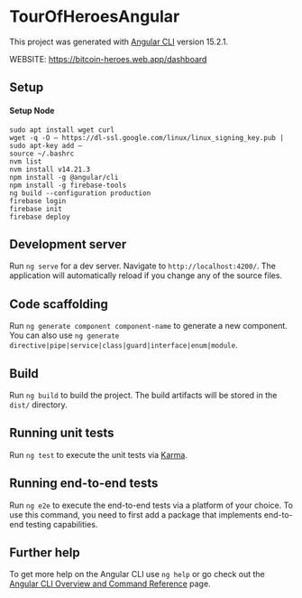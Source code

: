 # TourOfHeroesAngular

This project was generated with [Angular CLI](https://github.com/angular/angular-cli) version 15.2.1.

WEBSITE: https://bitcoin-heroes.web.app/dashboard

## Setup

#### Setup Node 

    sudo apt install wget curl
    wget -q -O – https://dl-ssl.google.com/linux/linux_signing_key.pub | sudo apt-key add –
    source ~/.bashrc
    nvm list
    nvm install v14.21.3
    npm install -g @angular/cli
    npm install -g firebase-tools
    ng build --configuration production
    firebase login
    firebase init
    firebase deploy

## Development server

Run `ng serve` for a dev server. Navigate to `http://localhost:4200/`. The application will automatically reload if you change any of the source files.

## Code scaffolding

Run `ng generate component component-name` to generate a new component. You can also use `ng generate directive|pipe|service|class|guard|interface|enum|module`.

## Build

Run `ng build` to build the project. The build artifacts will be stored in the `dist/` directory.

## Running unit tests

Run `ng test` to execute the unit tests via [Karma](https://karma-runner.github.io).

## Running end-to-end tests

Run `ng e2e` to execute the end-to-end tests via a platform of your choice. To use this command, you need to first add a package that implements end-to-end testing capabilities.

## Further help

To get more help on the Angular CLI use `ng help` or go check out the [Angular CLI Overview and Command Reference](https://angular.io/cli) page.
